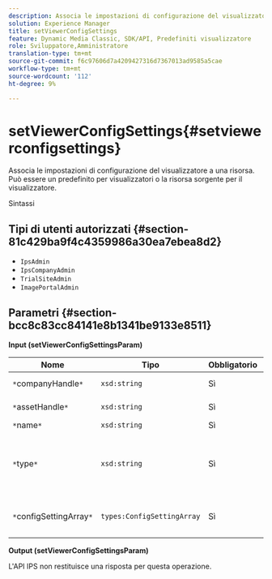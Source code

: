 ```yaml
---
description: Associa le impostazioni di configurazione del visualizzatore a una risorsa. Può essere un predefinito per visualizzatori o la risorsa sorgente per il visualizzatore.
solution: Experience Manager
title: setViewerConfigSettings
feature: Dynamic Media Classic, SDK/API, Predefiniti visualizzatore
role: Sviluppatore,Amministratore
translation-type: tm+mt
source-git-commit: f6c97606d7a4209427316d7367013ad9585a5cae
workflow-type: tm+mt
source-wordcount: '112'
ht-degree: 9%

---
```



# setViewerConfigSettings{#setviewerconfigsettings}

Associa le impostazioni di configurazione del visualizzatore a una risorsa. Può essere un predefinito per visualizzatori o la risorsa sorgente per il visualizzatore.

Sintassi

## Tipi di utenti autorizzati {#section-81c429ba9f4c4359986a30ea7ebea8d2}

* `IpsAdmin`
* `IpsCompanyAdmin`
* `TrialSiteAdmin`
* `ImagePortalAdmin`

## Parametri {#section-bcc8c83cc84141e8b1341be9133e8511}

**Input (setViewerConfigSettingsParam)**

| Nome | Tipo | Obbligatorio | Descrizione |
|---|---|---|---|
| `*`companyHandle`*` | `xsd:string` | Sì | Manda all&#39;azienda. |
| `*`assetHandle`*` | `xsd:string` | Sì | Gestione risorse. |
| `*`name`*` | `xsd:string` | Sì | Nome risorsa. |
| `*`type`*` | `xsd:string` | Sì | Il tipo di risorsa a cui applicare la configurazione del visualizzatore. |
| `*`configSettingArray`*` | `types:ConfigSettingArray` | Sì | Matrice di `ConfigSettings` applicata alla risorsa. |

**Output (setViewerConfigSettingsParam)**

L&#39;API IPS non restituisce una risposta per questa operazione.
